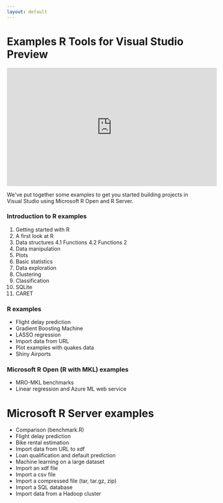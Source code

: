 ```yaml
---
layout: default
---
```


# Examples R Tools for Visual Studio Preview

<iframe width="560" height="315" src="https://www.youtube.com/embed/VEOhaP4x7LE" frameborder="0" allowfullscreen></iframe>

We've put together some examples to get you started building projects in Visual Studio using Microsoft R Open and R Server.


### Introduction to R examples
1. Getting started with R
2. A first look at R
3. Data structures
4.1 Functions
4.2 Functions 2
5. Data manipulation
6. Plots
7. Basic statistics
8. Data exploration
9. Clustering
10. Classification
11. SQLite
12. CARET

### R examples
* Flight delay prediction
* Gradient Boosting Machine
* LASSO regression
* Import data from URL
* Plot examples with quakes data
* Shiny Airports

### Microsoft R Open (R with MKL) examples
* MRO-MKL benchmarks
* Linear regression and Azure ML web service

# Microsoft R Server examples
* Comparison (benchmark.R)
* Flight delay prediction
* Bike rental estimation
* Import data from URL to xdf
* Loan qualification and default prediction
* Machine learning on a large dataset
* Import an xdf file
* Import a csv file
* Import a compressed file (tar, tar.gz, zip)
* Import a SQL database
* Import data from a Hadoop cluster



